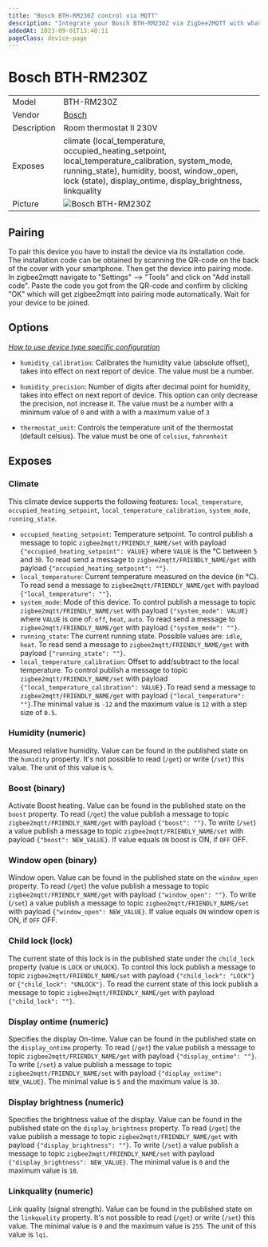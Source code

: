 ```yaml
---
title: "Bosch BTH-RM230Z control via MQTT"
description: "Integrate your Bosch BTH-RM230Z via Zigbee2MQTT with whatever smart home infrastructure you are using without the vendor's bridge or gateway."
addedAt: 2023-09-01T13:40:11
pageClass: device-page
---
```


<!-- !!!! -->
<!-- ATTENTION: This file is auto-generated through docgen! -->
<!-- You can only edit the "Notes"-Section between the two comment lines "Notes BEGIN" and "Notes END". -->
<!-- Do not use h1 or h2 heading within "## Notes"-Section. -->
<!-- !!!! -->

# Bosch BTH-RM230Z

|     |     |
|-----|-----|
| Model | BTH-RM230Z  |
| Vendor  | [Bosch](/supported-devices/#v=Bosch)  |
| Description | Room thermostat II 230V |
| Exposes | climate (local_temperature, occupied_heating_setpoint, local_temperature_calibration, system_mode, running_state), humidity, boost, window_open, lock (state), display_ontime, display_brightness, linkquality |
| Picture | ![Bosch BTH-RM230Z](https://www.zigbee2mqtt.io/images/devices/BTH-RM230Z.jpg) |


<!-- Notes BEGIN: You can edit here. Add "## Notes" headline if not already present. -->
## Pairing
To pair this device you have to install the device via its installation code. The installation code can be obtained by scanning the QR-code on the back of the cover with your smartphone. Then get the device into pairing mode. In zigbee2mqtt navigate to "Settings" --> "Tools" and click on "Add install code". Paste the code you got from the QR-code and confirm by clicking "OK" which will get zigbee2mqtt into pairing mode automatically. Wait for your device to be joined.
<!-- Notes END: Do not edit below this line -->



## Options
*[How to use device type specific configuration](../guide/configuration/devices-groups.md#specific-device-options)*

* `humidity_calibration`: Calibrates the humidity value (absolute offset), takes into effect on next report of device. The value must be a number.

* `humidity_precision`: Number of digits after decimal point for humidity, takes into effect on next report of device. This option can only decrease the precision, not increase it. The value must be a number with a minimum value of `0` and with a with a maximum value of `3`

* `thermostat_unit`: Controls the temperature unit of the thermostat (default celsius). The value must be one of `celsius`, `fahrenheit`


## Exposes

### Climate 
This climate device supports the following features: `local_temperature`, `occupied_heating_setpoint`, `local_temperature_calibration`, `system_mode`, `running_state`.
- `occupied_heating_setpoint`: Temperature setpoint. To control publish a message to topic `zigbee2mqtt/FRIENDLY_NAME/set` with payload `{"occupied_heating_setpoint": VALUE}` where `VALUE` is the °C between `5` and `30`. To read send a message to `zigbee2mqtt/FRIENDLY_NAME/get` with payload `{"occupied_heating_setpoint": ""}`.
- `local_temperature`: Current temperature measured on the device (in °C). To read send a message to `zigbee2mqtt/FRIENDLY_NAME/get` with payload `{"local_temperature": ""}`.
- `system_mode`: Mode of this device. To control publish a message to topic `zigbee2mqtt/FRIENDLY_NAME/set` with payload `{"system_mode": VALUE}` where `VALUE` is one of: `off`, `heat`, `auto`. To read send a message to `zigbee2mqtt/FRIENDLY_NAME/get` with payload `{"system_mode": ""}`.
- `running_state`: The current running state. Possible values are: `idle`, `heat`. To read send a message to `zigbee2mqtt/FRIENDLY_NAME/get` with payload `{"running_state": ""}`.
- `local_temperature_calibration`: Offset to add/subtract to the local temperature. To control publish a message to topic `zigbee2mqtt/FRIENDLY_NAME/set` with payload `{"local_temperature_calibration": VALUE}.`To read send a message to `zigbee2mqtt/FRIENDLY_NAME/get` with payload `{"local_temperature": ""}`.The minimal value is `-12` and the maximum value is `12` with a step size of `0.5`.

### Humidity (numeric)
Measured relative humidity.
Value can be found in the published state on the `humidity` property.
It's not possible to read (`/get`) or write (`/set`) this value.
The unit of this value is `%`.

### Boost (binary)
Activate Boost heating.
Value can be found in the published state on the `boost` property.
To read (`/get`) the value publish a message to topic `zigbee2mqtt/FRIENDLY_NAME/get` with payload `{"boost": ""}`.
To write (`/set`) a value publish a message to topic `zigbee2mqtt/FRIENDLY_NAME/set` with payload `{"boost": NEW_VALUE}`.
If value equals `ON` boost is ON, if `OFF` OFF.

### Window open (binary)
Window open.
Value can be found in the published state on the `window_open` property.
To read (`/get`) the value publish a message to topic `zigbee2mqtt/FRIENDLY_NAME/get` with payload `{"window_open": ""}`.
To write (`/set`) a value publish a message to topic `zigbee2mqtt/FRIENDLY_NAME/set` with payload `{"window_open": NEW_VALUE}`.
If value equals `ON` window open is ON, if `OFF` OFF.

### Child lock (lock)
The current state of this lock is in the published state under the `child_lock` property (value is `LOCK` or `UNLOCK`).
To control this lock publish a message to topic `zigbee2mqtt/FRIENDLY_NAME/set` with payload `{"child_lock": "LOCK"}` or `{"child_lock": "UNLOCK"}`.
To read the current state of this lock publish a message to topic `zigbee2mqtt/FRIENDLY_NAME/get` with payload `{"child_lock": ""}`.

### Display ontime (numeric)
Specifies the display On-time.
Value can be found in the published state on the `display_ontime` property.
To read (`/get`) the value publish a message to topic `zigbee2mqtt/FRIENDLY_NAME/get` with payload `{"display_ontime": ""}`.
To write (`/set`) a value publish a message to topic `zigbee2mqtt/FRIENDLY_NAME/set` with payload `{"display_ontime": NEW_VALUE}`.
The minimal value is `5` and the maximum value is `30`.

### Display brightness (numeric)
Specifies the brightness value of the display.
Value can be found in the published state on the `display_brightness` property.
To read (`/get`) the value publish a message to topic `zigbee2mqtt/FRIENDLY_NAME/get` with payload `{"display_brightness": ""}`.
To write (`/set`) a value publish a message to topic `zigbee2mqtt/FRIENDLY_NAME/set` with payload `{"display_brightness": NEW_VALUE}`.
The minimal value is `0` and the maximum value is `10`.

### Linkquality (numeric)
Link quality (signal strength).
Value can be found in the published state on the `linkquality` property.
It's not possible to read (`/get`) or write (`/set`) this value.
The minimal value is `0` and the maximum value is `255`.
The unit of this value is `lqi`.

